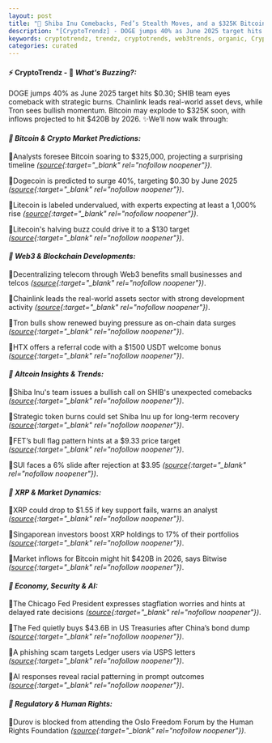 ```yaml
---
layout: post
title: "🌅 Shiba Inu Comebacks, Fed’s Stealth Moves, and a $325K Bitcoin Blowoff"
description: "[CryptoTrendz] - DOGE jumps 40% as June 2025 target hits $0.30; SHIB team eyes comeback with strategic burns. Chainlink leads real-world asset devs, while Tron sees bullish momentum. Bitcoin may explode to $325K soon, with inflows projected to hit $420B by 2026."
keywords: cryptotrendz, trendz, cryptotrends, web3trends, organic, Crypto, Web3, Analyst, Bitcoin, USDT, Chainlink, Investors, China, DOGE, Assets, XRP, AI, Network, Token
categories: curated
---
```


#### ⚡ CryptoTrendz - 📌 *What's Buzzing?:*

DOGE jumps 40% as June 2025 target hits $0.30; SHIB team eyes comeback with strategic burns. Chainlink leads real-world asset devs, while Tron sees bullish momentum. Bitcoin may explode to $325K soon, with inflows projected to hit $420B by 2026. ✨We’ll now walk through:


#### *🔖 Bitcoin & Crypto Market Predictions:*  

🔹Analysts foresee Bitcoin soaring to $325,000, projecting a surprising timeline *([source](https://s.avyag.com/xjrc){:target="_blank" rel="nofollow noopener"})*.  

🔹Dogecoin is predicted to surge 40%, targeting $0.30 by June 2025 *([source](https://s.avyag.com/m6v6){:target="_blank" rel="nofollow noopener"})*.  

🔹Litecoin is labeled undervalued, with experts expecting at least a 1,000% rise *([source](https://s.avyag.com/9eju){:target="_blank" rel="nofollow noopener"})*.  

🔹Litecoin's halving buzz could drive it to a $130 target *([source](https://s.avyag.com/5d5v){:target="_blank" rel="nofollow noopener"})*.  

#### *🔖 Web3 & Blockchain Developments:*  

🔹Decentralizing telecom through Web3 benefits small businesses and telcos *([source](https://s.avyag.com/kbw6){:target="_blank" rel="nofollow noopener"})*.  

🔹Chainlink leads the real-world assets sector with strong development activity *([source](https://s.avyag.com/p9je){:target="_blank" rel="nofollow noopener"})*.  

🔹Tron bulls show renewed buying pressure as on-chain data surges *([source](https://s.avyag.com/6ebp){:target="_blank" rel="nofollow noopener"})*.  

🔹HTX offers a referral code with a $1500 USDT welcome bonus *([source](https://s.avyag.com/oql3){:target="_blank" rel="nofollow noopener"})*.  

#### *🔖 Altcoin Insights & Trends:*  

🔹Shiba Inu's team issues a bullish call on SHIB's unexpected comebacks *([source](https://s.avyag.com/b69b){:target="_blank" rel="nofollow noopener"})*.  

🔹Strategic token burns could set Shiba Inu up for long-term recovery *([source](https://s.avyag.com/hxxe){:target="_blank" rel="nofollow noopener"})*.  

🔹FET’s bull flag pattern hints at a $9.33 price target *([source](https://s.avyag.com/nzh6){:target="_blank" rel="nofollow noopener"})*.  

🔹SUI faces a 6% slide after rejection at $3.95 *([source](https://s.avyag.com/p64m){:target="_blank" rel="nofollow noopener"})*.  

#### *🔖 XRP & Market Dynamics:*  

🔹XRP could drop to $1.55 if key support fails, warns an analyst *([source](https://s.avyag.com/xkea){:target="_blank" rel="nofollow noopener"})*.  

🔹Singaporean investors boost XRP holdings to 17% of their portfolios *([source](https://s.avyag.com/kttn){:target="_blank" rel="nofollow noopener"})*.  

🔹Market inflows for Bitcoin might hit $420B in 2026, says Bitwise *([source](https://s.avyag.com/hs9s){:target="_blank" rel="nofollow noopener"})*.  

#### *🔖 Economy, Security & AI:*  

🔹The Chicago Fed President expresses stagflation worries and hints at delayed rate decisions *([source](https://s.avyag.com/masz){:target="_blank" rel="nofollow noopener"})*.  

🔹The Fed quietly buys $43.6B in US Treasuries after China’s bond dump *([source](https://s.avyag.com/z57a){:target="_blank" rel="nofollow noopener"})*.  

🔹A phishing scam targets Ledger users via USPS letters *([source](https://s.avyag.com/sv20){:target="_blank" rel="nofollow noopener"})*.  

🔹AI responses reveal racial patterning in prompt outcomes *([source](https://s.avyag.com/2xaf){:target="_blank" rel="nofollow noopener"})*.  

#### *🔖 Regulatory & Human Rights:*  

🔹Durov is blocked from attending the Oslo Freedom Forum by the Human Rights Foundation *([source](https://s.avyag.com/68bb){:target="_blank" rel="nofollow noopener"})*.